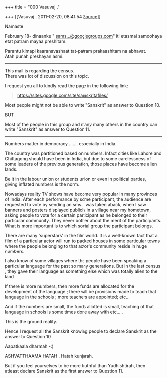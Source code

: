 +++
title = "000 Vasuvaj ."

+++
[[Vasuvaj .	2011-02-20, 08:41:54 [Source](https://groups.google.com/g/samskrita/c/eIFaVRj5q44)]]



  
Namaste  
  
February 18- dinaanke " [sams...@googlegroups.com]()" iti etasmai samoohaya etat patram mayaa preshitam.  
  
Parantu kimapi kaaranavashaat tat-patram prakaashitam na abhavat.  
Atah punah preshayan asmi.  
  
----------  
This mail is regarding the census.  
There was lot of discussion on this topic.  
  
I request you all to kindly read the page in the following link:  
  
  

> <https://sites.google.com/site/samskritafiles/>  
>   

  
Most people might not be able to write "Sanskrit" as answer to Question 10.  
  
 BUT  
  
 Most of the people in this group and many many others in the country can write "Sanskrit" as answer to Question 11.  
  
----------------  
  
 Numbers matter in democracy ....... especially in India.  
  
The country was partitioned based on numbers. Infact cities like Lahore and Chittagong should have been in India, but due to some carelessness of some leaders of the previous generation, those places have become alien lands.  
  
Be it in the labour union or students union or even in political parties,  
giving inflated numbers is the norm.  
  
Nowadays reality TV shows have become very popular in many provinces of India. After each performance by some participant, the audience are requested to vote by sending an sms. I was taken aback, when I saw
banners and posters displayed publicly in a village near my hometown, asking people to vote for a certain participant as he belonged to their particular community. They never bother about the merit of the participants. What is more important is to which social group the participant belongs.  
  
 There are many 'superstars' in the film world. It is a well-known fact that a film of a particular actor will run to packed houses in some particular towns where the people belonging to that actor's community reside in huge numbers.  
  
 I also know of some villages where the people have been speaking a  
particular language for the past so many generations. But in the last census , they gave their language as something else which was totally alien to the land  
  
 If there is more numbers, then more funds are allocated for the development of the language ; there will be provisions made to teach that language in the schools ; more teachers are appointed; etc...  
  
 And if the numbers are small, the funds allotted is small, teaching of that language in schools is some times done away with etc.....  
  
This is the ground reality.  
  
Hence I request all the Sanskrit knowing people to declare Sanskrit as the  answer to Question 10  
  
  
Aapatkaala dharmah -:)  
  
  
 ASHVATTHAAMA HATAH .  Hatah kunjarah.  
  
  
  
 But if you feel yourselves to be more truthful than Yudhishtirah, then  
 atleast declare Sanskrit as the first answer to Question 11.  
  
  

